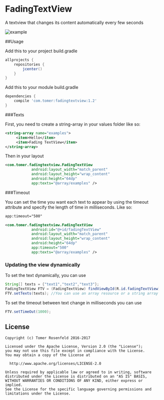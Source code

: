 # FadingTextView
A textview that changes its content automatically every few seconds

![example](https://lh3.googleusercontent.com/VG5EYCttms05zRFrOxRk8FLz9t3rvR0Qi1dX12q6PCi_ZslrX0laeGAEIG1uNYFouKREnFrJ5HUSNroa8GO_N5FHpLsRlDw0otDIoU_GRP909fFA8lNXo4mwuaZkduomeOU7TeNIdD9VM7C27HytVQhZigfGxrFI9rDDQ-2fEx7ApA8L_bqlIfF494fNf4Ds6-IqHeitakZS3uFyazskihYmmJJcwto2p9kuUnpou3bTtENMf04ZeV3DFt7PikYGuBVB13zy-0TPJd_w1RkGx7AS2acNiGo4xgYksP8PBrmv8TxWm4wXH9uD82BbeDgszgWBzOA71LnT0Bh4OAWm8ln7uQTHGX9cOhm1q57_KRnRpLFiOR_aKVoaJbDAylzofsAXLQeSi9JMeh6iqHWAUJcWEJsQ4jRs5r-IDzYWZxzN2N8OAhoCcVJaXR1Y5HkpZFppso8S8OBdWJrS9J9DF4fiMNwEhi-qQ-LBitj8vVN3Gv8xUA5e9cRw4Duf2boqTumhP8jI5n98-rpDmXv2UoZGBEqSn9Gxx_m0b8FDmpCBjl04lEvcj20KM8TLRijLxeeRfNfCoctpKBOGLJRQj8lMqSzVQVkP1pgyweRArHc-_2rsugRiTB5RYv1GN9XhNM0upLsRHvHvbqFZ1qJOR0qAKjktyfvcBcvFuN9zjYg=w800-h231-no)

##Usage

Add this to your project build.gradle
``` gradle
allprojects {
    repositories {
        jcenter()
    }
}
```

Add this to your module build.gradle

``` gradle
dependencies {
    compile 'com.tomer:fadingtextview:1.2'
}
```
###Texts

First, you need to create a string-array in your values folder like so:

``` xml
<string-array name="examples">
     <item>Hello</item>
     <item>Fading TextView</item>
</string-array>
```

Then in your layout

```  xml
<com.tomer.fadingtextview.FadingTextView
            android:layout_width="match_parent"
            android:layout_height="wrap_content"
            android:height="64dp"
            app:texts="@array/examples" />
```

###Timeout

You can set the time you want each text to appear by using the timeout attribute and specify the length of time in milliseconds. Like so:

``` xml
app:timeout="500"
```

```  xml
<com.tomer.fadingtextview.FadingTextView
            android:id="@+id/fadingTextView"
            android:layout_width="match_parent"
            android:layout_height="wrap_content"
            android:height="64dp"
            app:timeout="500"
            app:texts="@array/examples" />
```

### Updating the view dynamically
To set the text dynamically, you can use

```java
String[] texts = {"text1","text2","text3"};
FadingTextView FTV = (FadingTextView) findViewById(R.id.fadingTextView);
FTV.setTexts(texts); //You can use an array resource or a string array as the parameter
```

To set the timeout between text change in milliseconds you can use

```java
FTV.setTimeOut(1000);
```


## License

```
Copyright (c) Tomer Rosenfeld 2016-2017

Licensed under the Apache License, Version 2.0 (the "License");
you may not use this file except in compliance with the License.
You may obtain a copy of the License at

  http://www.apache.org/licenses/LICENSE-2.0

Unless required by applicable law or agreed to in writing, software
distributed under the License is distributed on an "AS IS" BASIS,
WITHOUT WARRANTIES OR CONDITIONS OF ANY KIND, either express or implied.
See the License for the specific language governing permissions and
limitations under the License.
```
